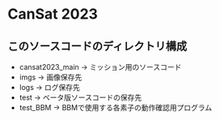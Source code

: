 # CanSat 2023
## このソースコードのディレクトリ構成

* cansat2023_main -> ミッション用のソースコード
* imgs -> 画像保存先
* logs -> ログ保存先
* test -> ベータ版ソースコードの保存先
* test_BBM -> BBMで使用する各素子の動作確認用プログラム

